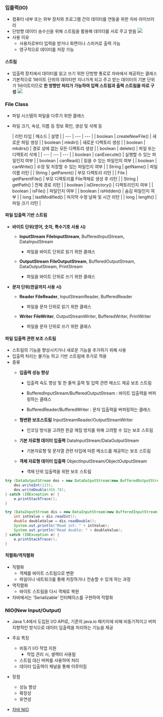 ### 입출력(IO)
- 컴퓨터 내부 또는 외부 장치와 프로그램 간의 데이터를 연동을 위한 자바 라이브러리
- 단방향 데이터 송수신을 위해 스트림을 활용해 데이터를 서로 주고 받음
  ![](https://velog.velcdn.com/images/hso07202/post/d7ecf5c8-5b19-44bc-acc8-23eec3d819db/image.png)
- 사용 이유
  - 사용자로부터 입력을 받거나 화면이나 스피커로 출력 가능
  - 영구적으로 데이터를 저장 가능

#### 스트림
- 입출력 장치에서 데이터를 읽고 쓰기 위한 단방향 통로로 자바에서 제공하는 클래스
- 기본적으로 1바이트 단위의 데이터만 지나가게 되고 주고 받는 데이터의 기본 단위가 1바이트이므로 **한 방향만 처리가 가능하여 입력 스트림과 출력 스트림을 따로 구성**
![](https://velog.velcdn.com/images/hso07202/post/94251a87-8492-4e09-9f9a-087b56d11f90/image.png)


### File Class
- 파일 시스템의 파일을 다루기 위한 클래스
- 파일 크기, 속성, 이름 등 정보 확인, 생성 및 삭제 등

  | 리턴 타입 | 메소드 | 설명 |
| --- | --- | --- |
| boolean | createNewFile() | 새로운 파일 생성 |
| boolean | mkdir() | 새로운 디렉토리 생성 |
| boolean | mkdirs() | 경로 상에 없는 모든 디렉토리 생성 |
| boolean | delete() | 파일 또는 디렉토리 삭제            |
| --- | --- | --- |
| boolean | canExecute() | 실행할 수 있는 파일인지 여부 |
| boolean | canRead() | 읽을 수 있는 파일인지 여부 |
| boolean | canWrite() | 수정 및 저장할 수 있는 파일인지 여부 |
| String | getName() | 파일 이름 리턴 |
| String | getParent() | 부모 디렉토리 리턴 |
| File | getParentFile() | 부모 디렉토리를 File객체로 생성 후 리턴 |
| String | getPath() | 전체 경로 리턴 |
| boolean | isDirectory() | 디렉토리인지 여부 |
| boolean | isFile() | 파일인지 여부 |
| boolean | isHidden() | 숨김 파일인지 여부 |
| long | lastModified() | 마지막 수정 날짜 및 시간 리턴 |
| long | length() | 파일 크기 리턴 |


#### 파일 입출력 기반 스트림

- **바이트 단위(영어, 숫자, 특수기호 사용 시)**
  - **InputStream**
  **FileInputStream**, BufferedInputStream, DataInputStream
    - 파일을 바이트 단위로 읽기 위한 클래스

  - **OutputStream**
  **FileOutputStream**, BufferedOutputStream, DataOutputStream, PrintStream
    - 파일을 바이트 단위로 쓰기 위한 클래스
   
- **문자 단위(한글까지 사용 시)**
  - **Reader**
    **FileReader**, InputStreamReader, BufferedReader
    - 파일을 문자 단위로 읽기 위한 클래스

  - **Writer**
    **FileWriter**, OutputStreamWriter, BufferedWriter, PrintWriter
    - 파일을 문자 단위로 쓰기 위한 클래스


#### 파일 입출력 관련 보조 스트림
- 스트림의 기능을 향상시키거나 새로운 기능을 추가하기 위해 사용
- 입출력 처리는 불가능 하고 기반 스트림에 추가로 적용
- 종류
  - **입출력 성능 향상**
    - 입출력 속도 향상 및 한 줄씩 출력 및 입력 관련 메소드 제공 보조 스트림
    
    - BufferedInputStream/BufferedOutputStream : 바이트 입출력을 버퍼링하는 클래스
    
    - BufferedReader/BufferedWriter : 문자 입출력을 버퍼링하는 클래스
  
  - **형변환 보조스트림**
    InputStreamReader/OutputStreamWriter
    - 인코딩 방식을 고려한 한글 깨짐 방지를 위해 고려할 수 있는 보조 스트림
  - **기본 자료형 데이터 입출력**
    DataInputStream/DataOutputStream
    - 기본자료형 및 문자열 관련 타입에 따른 메소드를 제공하는 보조 스트림
  - **객체 자료형 데이터 입출력**
    ObjectInputStream/ObjectOutputStream
    - 객체 단위 입출력을 위한 보조 스트림

```java
try (DataOutputStream dos = new DataOutputStream(new BufferedOutputStream(new FileOutputStream("data.dat")))) {
    dos.writeInt(123);
    dos.writeDouble(456.78);
} catch (IOException e) {
    e.printStackTrace();
}

try (DataInputStream dis = new DataInputStream(new BufferedInputStream(new FileInputStream("data.dat")))) {
    int intValue = dis.readInt();
    double doubleValue = dis.readDouble();
    System.out.println("Read int: " + intValue);
    System.out.println("Read double: " + doubleValue);
} catch (IOException e) {
    e.printStackTrace();
}
```

#### 직렬화/역직렬화
- 직렬화
  - 객체를 바이트 스트림으로 변환
  - 파일이나 네트워크를 통해 저장하거나 전송할 수 있게 하는 과정
- 역직렬화
  - 바이트 스트림을 다시 객체로 복원
- 자바에서는 'Serializable' 인터페이스를 구현하여 직렬화


### NIO(New Input/Output)
- Java 1.4에서 도입된 I/O API로, 기존의 java.io 패키지에 비해 비동기적이고 버퍼 지향적인 방식으로 데이터 입출력을 처리하는 기능을 제공
- 주요 특징
  - 비동기 I/O 작업 지원
    - 작업 관리 시, 셀렉터 사용됨
  - 스트림 대신 버퍼를 사용하여 처리
  - 데이터 입출력이 채널을 통해 이루어짐
- 장점
  - 성능 향상
  - 확장성
  - 유연성

- [자바 NIO](https://brunch.co.kr/@myner/47)
  
 
